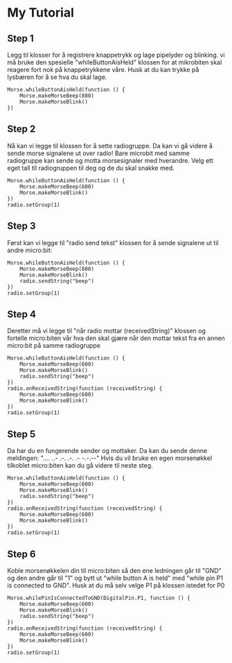 # My Tutorial

## Step 1

Legg til klosser for å registrere knappetrykk og lage pipelyder og blinking.
vi må bruke den spesielle "whileButtonAisHeld" klossen for at mikrobiten skal
reagere fort nok på knappetrykkene våre. Husk at du kan trykke på lysbæren for å se hva du skal lage.

```blocks
Morse.whileButtonAisHeld(function () {
    Morse.makeMorseBeep(880)
    Morse.makeMorseBlink()
})
```

## Step 2

Nå kan vi legge til klossen for å sette radiogruppe. Da kan vi gå videre å sende morse signalene ut over radio!
Bare microbit med samme radiogruppe kan sende og motta morsesignaler med hverandre.
Velg ett eget tall til radiogruppen til deg og de du skal snakke med.
```blocks
Morse.whileButtonAisHeld(function () {
    Morse.makeMorseBeep(600)
    Morse.makeMorseBlink()
})
radio.setGroup(1)
```

## Step 3

Først kan vi legge til "radio send tekst" klossen for å sende signalene ut til andre micro:bit:

```blocks
Morse.whileButtonAisHeld(function () {
    Morse.makeMorseBeep(880)
    Morse.makeMorseBlink()
    radio.sendString("beep")
})
radio.setGroup(1)
```

## Step 4

Deretter må vi legge til "når radio mottar (receivedString)" klossen og fortelle micro:biten vår hva den skal gjære når den mottar tekst fra en annen micro:bit på samme radiogruppe

```blocks
Morse.whileButtonAisHeld(function () {
    Morse.makeMorseBeep(600)
    Morse.makeMorseBlink()
    radio.sendString("beep")
})
radio.onReceivedString(function (receivedString) {
    Morse.makeMorseBeep(600)
    Morse.makeMorseBlink()
})
radio.setGroup(1)
```
## Step 5

Da har du en fungerende sender og mottaker. Da kan du sende denne meldingen: ".... ..- .-. .-. .- -.-.--"
Hvis du vil bruke en egen morsenøkkel tilkoblet micro:biten kan du gå videre til neste steg.

```blocks
Morse.whileButtonAisHeld(function () {
    Morse.makeMorseBeep(600)
    Morse.makeMorseBlink()
    radio.sendString("beep")
})
radio.onReceivedString(function (receivedString) {
    Morse.makeMorseBeep(600)
    Morse.makeMorseBlink()
})
radio.setGroup(1)
```

## Step 6

Koble morsenøkkelen din til micro:biten så den ene ledningen går til "GND" og den andre går til "1" og bytt ut "while button A is held" med "while pin P1 is connected to GND". Husk at du må selv velge P1 på klossen istedet for P0

```blocks
Morse.whilePinIsConnectedToGND(DigitalPin.P1, function () {
    Morse.makeMorseBeep(600)
    Morse.makeMorseBlink()
    radio.sendString("beep")
})
radio.onReceivedString(function (receivedString) {
    Morse.makeMorseBeep(600)
    Morse.makeMorseBlink()
})
radio.setGroup(1)
```

<script src="https://makecode.com/gh-pages-embed.js"></script><script>makeCodeRender("{{ site.makecode.home_url }}", "{{ site.github.owner_name }}/{{ site.github.repository_name }}");</script>